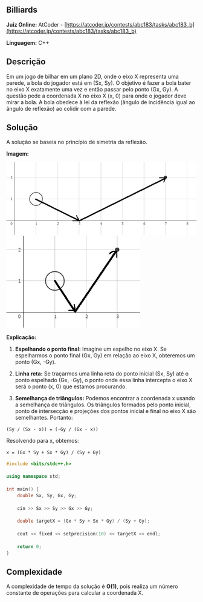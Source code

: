 ## Billiards

**Juiz Online:** AtCoder - [https://atcoder.jp/contests/abc183/tasks/abc183_b](https://atcoder.jp/contests/abc183/tasks/abc183_b)

**Linguagem:** C++

## Descrição

Em um jogo de bilhar em um plano 2D, onde o eixo X representa uma parede, a bola do jogador está em (Sx, Sy). O objetivo é fazer a bola bater no eixo X exatamente uma vez e então passar pelo ponto (Gx, Gy). A questão pede a coordenada X no eixo X (x, 0) para onde o jogador deve mirar a bola. A bola obedece à lei da reflexão (ângulo de incidência igual ao ângulo de reflexão) ao colidir com a parede.

## Solução

A solução se baseia no princípio de simetria da reflexão. 

**Imagem:**

![image](sample1.png)
![image](sample2.png)

**Explicação:**

1. **Espelhando o ponto final:** Imagine um espelho no eixo X. Se espelharmos o ponto final (Gx, Gy) em relação ao eixo X, obteremos um ponto (Gx, -Gy).

2. **Linha reta:** Se traçarmos uma linha reta do ponto inicial (Sx, Sy) até o ponto espelhado (Gx, -Gy), o ponto onde essa linha intercepta o eixo X será o ponto (x, 0) que estamos procurando.

3. **Semelhança de triângulos:** Podemos encontrar a coordenada x usando a semelhança de triângulos. Os triângulos formados pelo ponto inicial, ponto de intersecção e projeções dos pontos inicial e final no eixo X são semelhantes. Portanto:

```
(Sy / (Sx - x)) = (-Gy / (Gx - x))
```

Resolvendo para x, obtemos:

```
x = (Gx * Sy + Sx * Gy) / (Sy + Gy)
```

```c++
#include <bits/stdc++.h>

using namespace std;

int main() {
    double Sx, Sy, Gx, Gy;

    cin >> Sx >> Sy >> Gx >> Gy;

    double targetX = (Gx * Sy + Sx * Gy) / (Sy + Gy);

    cout << fixed << setprecision(10) << targetX << endl;

    return 0;
}
```

## Complexidade

A complexidade de tempo da solução é **O(1)**, pois realiza um número constante de operações para calcular a coordenada X.
